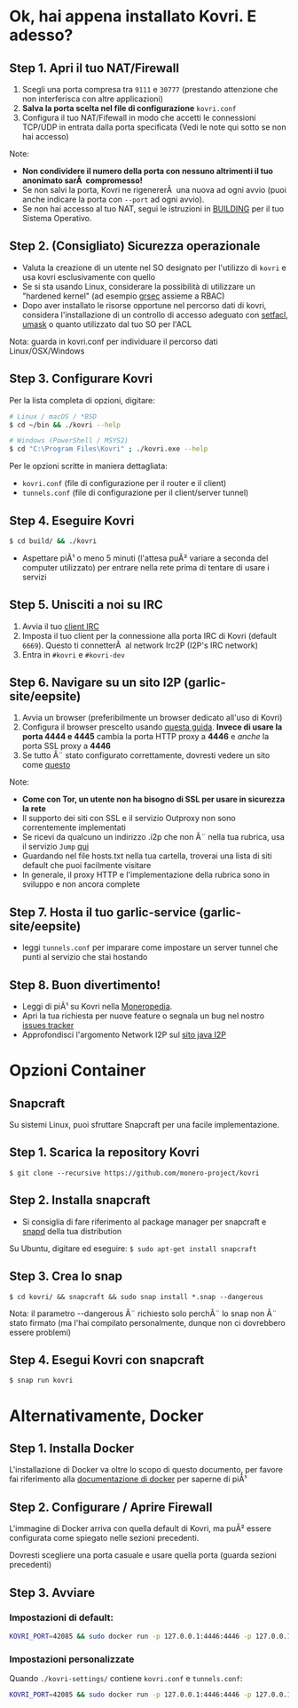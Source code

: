 # Ok, hai appena installato Kovri. E adesso?

## Step 1. Apri il tuo NAT/Firewall
1.  Scegli una porta compresa tra ```9111``` e ```30777``` (prestando attenzione che non interferisca con altre applicazioni)
2. **Salva la porta scelta nel file di configurazione** `kovri.conf`
3. Configura il tuo NAT/Fifewall in modo che accetti le connessioni TCP/UDP in entrata dalla porta specificata (Vedi le note qui sotto se non hai accesso)

Note:

- **Non condividere il numero della porta con nessuno altrimenti il tuo anonimato sarÃ  compromesso!**
- Se non salvi la porta, Kovri ne rigenererÃ  una nuova ad ogni avvio (puoi anche indicare la porta con `--port` ad ogni avvio).
- Se non hai accesso al tuo NAT, segui le istruzioni in [BUILDING](https://github.com/monero-project/kovri-docs/blob/master/i18n/it/building.md) per il tuo Sistema Operativo.

## Step 2. (Consigliato) Sicurezza operazionale
- Valuta la creazione di un utente nel SO designato per l'utilizzo di ```kovri``` e usa kovri esclusivamente con quello
- Se si sta usando Linux, considerare la possibilità di utilizzare un "hardened kernel" (ad esempio [grsec](https://en.wikibooks.org/wiki/Grsecurity) assieme a RBAC)
- Dopo aver installato le risorse opportune nel percorso dati di kovri, considera l'installazione di un controllo di accesso adeguato con [setfacl](https://linux.die.net/man/1/setfacl), [umask](https://en.wikipedia.org/wiki/Umask) o quanto utilizzato dal tuo SO per l'ACL

Nota: guarda in kovri.conf per individuare il percorso dati Linux/OSX/Windows

## Step 3. Configurare Kovri

Per la lista completa di opzioni, digitare:

```bash
# Linux / macOS / *BSD
$ cd ~/bin && ./kovri --help
```

```bash
# Windows (PowerShell / MSYS2)
$ cd "C:\Program Files\Kovri" ; ./kovri.exe --help
```

Per le opzioni scritte in maniera dettagliata:

- `kovri.conf` (file di configurazione per il router e il client)
- `tunnels.conf` (file di configurazione per il client/server tunnel)

## Step 4. Eseguire Kovri
```bash
$ cd build/ && ./kovri
```

- Aspettare piÃ¹ o meno 5 minuti (l'attesa puÃ² variare a seconda del computer utilizzato) per entrare nella rete prima di tentare di usare i servizi

## Step 5. Unisciti a noi su IRC
1. Avvia il tuo [client IRC](https://en.wikipedia.org/wiki/List_of_IRC_clients)
2. Imposta il tuo client per la connessione alla porta IRC di Kovri (default ```6669```). Questo ti connetterÃ  al network Irc2P (I2P's IRC network)
3. Entra in  `#kovri` e `#kovri-dev`

## Step 6. Navigare su un sito I2P (garlic-site/eepsite)
1. Avvia un browser (preferibilmente un browser dedicato all'uso di Kovri)
2. Configura il browser prescelto usando [questa guida](https://geti2p.net/en/about/browser-config). **Invece di usare la porta 4444 e 4445** cambia la porta HTTP proxy a **4446** e *anche* la porta SSL proxy a **4446**
3. Se tutto Ã¨ stato configurato correttamente, dovresti vedere un sito come [questo](http://check.kovri.i2p)

Note:

- **Come con Tor, un utente non ha bisogno di SSL per usare in sicurezza la rete**
- Il supporto dei siti con SSL e il servizio Outproxy non sono correntemente implementati
- Se ricevi da qualcuno un indirizzo .i2p che non Ã¨ nella tua rubrica,  usa il servizio  `Jump` [qui](http://stats.i2p/i2p/lookup.html)
- Guardando nel file hosts.txt nella tua cartella, troverai una lista di siti default che puoi facilmente visitare
- In generale, il proxy HTTP e l'implementazione della rubrica sono in sviluppo e non ancora complete

## Step 7. Hosta il tuo garlic-service (garlic-site/eepsite)
- leggi `tunnels.conf` per imparare come impostare un server tunnel che punti al servizio che stai hostando

## Step 8. Buon divertimento!
- Leggi di piÃ¹ su Kovri nella [Moneropedia](https://getmonero.org/resources/moneropedia/kovri.html).
- Apri la tua richiesta per nuove feature o segnala un bug nel nostro [issues tracker](https://github.com/monero-project/kovri/issues)
- Approfondisci l'argomento Network I2P sul [sito java I2P](https://geti2p.net/en/docs)

# Opzioni Container

## Snapcraft
Su sistemi Linux, puoi sfruttare Snapcraft per una facile implementazione.

## Step 1. Scarica la repository Kovri
```$ git clone --recursive https://github.com/monero-project/kovri```

## Step 2. Installa snapcraft
- Si consiglia di fare riferimento al package manager per snapcraft e [snapd](https://snapcraft.io/docs/core/install) della tua distribution

Su Ubuntu, digitare ed eseguire:
```$ sudo apt-get install snapcraft```

## Step 3. Crea lo snap
```$ cd kovri/ && snapcraft && sudo snap install *.snap --dangerous```

Nota: il parametro --dangerous Ã¨ richiesto solo perchÃ¨ lo snap non Ã¨ stato firmato (ma l'hai  compilato personalmente, dunque non ci dovrebbero essere problemi)

## Step 4. Esegui Kovri con snapcraft
```$ snap run kovri```

# Alternativamente, Docker

## Step 1. Installa Docker
L'installazione di Docker va oltre lo scopo di questo documento, per favore fai riferimento alla [documentazione di docker](https://docs.docker.com/engine/installation/) per saperne di piÃ¹

## Step 2. Configurare / Aprire Firewall

L'immagine di Docker arriva con quella default di Kovri, ma puÃ² essere configurata come spiegato nelle sezioni precedenti.

Dovresti scegliere una porta casuale e usare quella porta (guarda sezioni precedenti)

## Step 3. Avviare

### Impostazioni di default:
```bash
KOVRI_PORT=42085 && sudo docker run -p 127.0.0.1:4446:4446 -p 127.0.0.1:6669:6669 -p $KOVRI_PORT --env KOVRI_PORT=$KOVRI_PORT geti2p/kovri
```

### Impostazioni personalizzate
Quando `./kovri-settings/` contiene `kovri.conf` e `tunnels.conf`:
```bash
KOVRI_PORT=42085 && sudo docker run -p 127.0.0.1:4446:4446 -p 127.0.0.1:6669:6669 -p $KOVRI_PORT --env KOVRI_PORT=$KOVRI_PORT -v kovri-settings:/home/kovri/.kovri/config:ro geti2p/kovri
```
